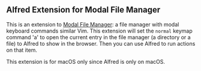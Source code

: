 ## Alfred Extension for Modal File Manager

This is an extension to [Modal File Manager](): a file manager with modal keyboard commands similar 
Vim. This extension will set the `normal` keymap command 'a' to open the current entry in the file 
manager (a directory or a file) to Alfred to show in the browser. Then you can use Alfred to run 
actions on that item.

This extension is for macOS only since Alfred is only on macOS.


